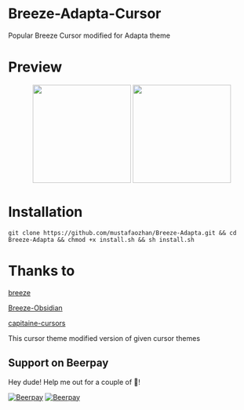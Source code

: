 # Breeze-Adapta-Cursor
Popular Breeze Cursor modified for Adapta theme

# Preview

<p align="center">
<img src="https://s19.postimg.cc/oezw42p9f/image.png" width="200px" /> <img src="https://s19.postimg.cc/xms4krolv/image.png" width="200px" /> 
</p>

# Installation

``` 
git clone https://github.com/mustafaozhan/Breeze-Adapta.git && cd Breeze-Adapta && chmod +x install.sh && sh install.sh

```

# Thanks to

<a href="https://github.com/KDE/breeze/tree/master/cursors">breeze</a>

<a href="https://github.com/posquit0/dotfiles/tree/master/X/.icons/Breeze-Obsidian">Breeze-Obsidian</a>

<a href="https://github.com/keeferrourke/capitaine-cursors">capitaine-cursors</a>



This cursor theme modified version of given cursor themes

## Support on Beerpay
Hey dude! Help me out for a couple of :beers:!

[![Beerpay](https://beerpay.io/mustafaozhan/Breeze-Adapta-Cursor/badge.svg?style=beer-square)](https://beerpay.io/mustafaozhan/Breeze-Adapta-Cursor)  [![Beerpay](https://beerpay.io/mustafaozhan/Breeze-Adapta-Cursor/make-wish.svg?style=flat-square)](https://beerpay.io/mustafaozhan/Breeze-Adapta-Cursor?focus=wish)